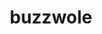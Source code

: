 ---
id: 794
title: buzzwole
types: [bug,fighting]
image: https://raw.githubusercontent.com/PokeAPI/sprites/master/sprites/pokemon/794.png
---